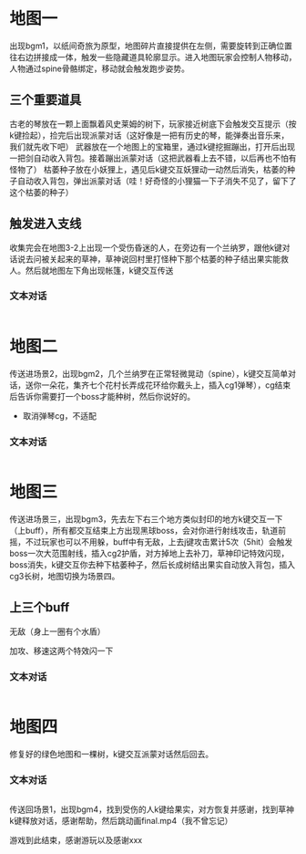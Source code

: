 # 地图一

出现bgm1，以纸间奇旅为原型，地图碎片直接提供在左侧，需要旋转到正确位置往右边拼接成一体，触发一些隐藏道具轮廓显示。进入地图玩家会控制人物移动，人物通过spine骨骼绑定，移动就会触发跑步姿势。

## 三个重要道具

古老的琴放在一颗上面飘着风史莱姆的树下，玩家接近树底下会触发交互提示（按k键捡起），捡完后出现派蒙对话（这好像是一把有历史的琴，能弹奏出音乐来，我们就先收下吧）
武器放在一个地图上的宝箱里，通过k键挖掘蹦出，打开后出现一把剑自动收入背包。接着蹦出派蒙对话（这把武器看上去不错，以后再也不怕有怪物了）
枯萎种子放在小妖狸上，遇见后k键交互妖狸动一动然后消失，枯萎的种子自动收入背包，弹出派蒙对话（哇！好奇怪的小狸猫一下子消失不见了，留下了这个枯萎的种子）

## 触发进入支线

收集完会在地图3-2上出现一个受伤昏迷的人，在旁边有一个兰纳罗，跟他k键对话说去问被关起来的草神，草神说回村里打怪种下那个枯萎的种子结出果实能救人。然后就地图左下角出现帐篷，k键交互传送

### 文本对话

```

```



# 地图二

传送进场景2，出现bgm2，几个兰纳罗在正常轻微晃动（spine），k键交互简单对话，送你一朵花，集齐七个花村长弄成花环给你戴头上，插入cg1弹琴），cg结束后告诉你需要打一个boss才能种树，然后你说好的。

- 取消弹琴cg，不适配

### 文本对话

```

```



# 地图三

传送进场景三，出现bgm3，先去左下右三个地方类似封印的地方k键交互一下（上buff），所有都交互结束上方出现黑球boss，会对你进行射线攻击，轨道前摇，不过玩家也可以不用躲，buff中有无敌，上去j键攻击累计5次（5hit）会触发boss一次大范围射线，插入cg2护盾，对方掉地上去补刀，草神印记特效闪现，boss消失，k键交互你去种下枯萎种子，然后长成树结出果实自动放入背包，插入cg3长树，地图切换为场景四。

## 上三个buff

无敌（身上一圈有个水盾）

加攻、移速这两个特效闪一下

### 文本对话

```

```



# 地图四

修复好的绿色地图和一棵树，k键交互派蒙对话然后回去。

### 文本对话

```

```





传送回场景1，出现bgm4，找到受伤的人k键给果实，对方恢复并感谢，找到草神k键释放对话，感谢帮助，然后跳动画final.mp4（我不曾忘记）



游戏到此结束，感谢游玩以及感谢xxx
